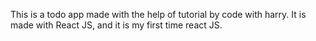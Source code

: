This is a todo app made with the help of tutorial by code with harry. It is made with React JS, and it is my first time react JS.